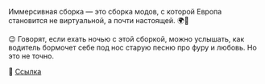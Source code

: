 Иммерсивная сборка — это сборка модов, с которой Европа становится не виртуальной, а почти настоящей. 🌍🚛

😉
Говорят, если ехать ночью с этой сборкой, можно услышать, как водитель бормочет себе под нос старую песню про фуру и любовь. Но это не точно.

🔗 [Ссылка](https://clck.ru/3NHobX)